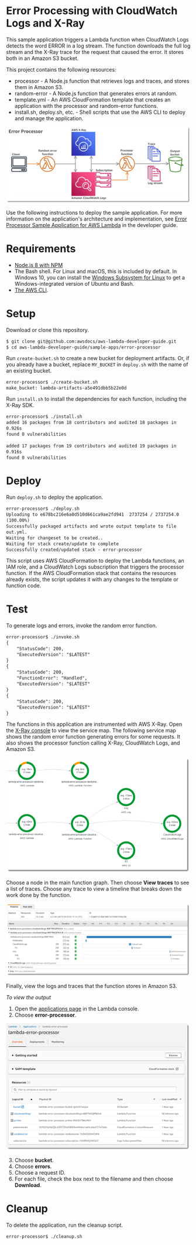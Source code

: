 # Error Processing with CloudWatch Logs and X-Ray
This sample application triggers a Lambda function when CloudWatch Logs detects the word ERROR in a log stream. The function downloads the full log stream and the X-Ray trace for the request that caused the error. It stores both in an Amazon S3 bucket.

This project contains the following resources:
- processor - A Node.js function that retrieves logs and traces, and stores them in Amazon S3.
- random-error - A Node.js function that generates errors at random.
- template.yml - An AWS CloudFormation template that creates an application with the processor and random-error functions.
- install.sh, deploy.sh, etc. - Shell scripts that use the AWS CLI to deploy and manage the application.

![Architecture](/sample-apps/error-processor/images/sample-errorprocessor.png)

Use the following instructions to deploy the sample application. For more information on the application's architecture and implementation, see [Error Processor Sample Application for AWS Lambda](https://docs.aws.amazon.com/lambda/latest/dg/sample-errorprocessor.html) in the developer guide.

# Requirements
- [Node.js 8 with NPM](https://nodejs.org/en/download/releases/)
- The Bash shell. For Linux and macOS, this is included by default. In Windows 10, you can install the [Windows Subsystem for Linux](https://docs.microsoft.com/en-us/windows/wsl/install-win10) to get a Windows-integrated version of Ubuntu and Bash.
- [The AWS CLI](https://docs.aws.amazon.com/cli/latest/userguide/cli-chap-install.html).

# Setup
Download or clone this repository.

    $ git clone git@github.com:awsdocs/aws-lambda-developer-guide.git
    $ cd aws-lambda-developer-guide/sample-apps/error-processor

Run `create-bucket.sh` to create a new bucket for deployment artifacts. Or, if you already have a bucket, replace `MY_BUCKET` in `deploy.sh` with the name of an existing bucket.

    error-processor$ ./create-bucket.sh
    make_bucket: lambda-artifacts-a5e491dbb5b22e0d

Run `install.sh` to install the dependencies for each function, including the X-Ray SDK.

    error-processor$ ./install.sh
    added 16 packages from 18 contributors and audited 18 packages in 0.926s
    found 0 vulnerabilities

    added 17 packages from 19 contributors and audited 19 packages in 0.916s
    found 0 vulnerabilities

# Deploy
Run `deploy.sh` to deploy the application.

    error-processor$ ./deploy.sh
    Uploading to e678bc216e6a0d510d661ca9ae2fd941  2737254 / 2737254.0  (100.00%)
    Successfully packaged artifacts and wrote output template to file out.yml.
    Waiting for changeset to be created..
    Waiting for stack create/update to complete
    Successfully created/updated stack - error-processor

This script uses AWS CloudFormation to deploy the Lambda functions, an IAM role, and a CloudWatch Logs subscription that triggers the processor function. If the AWS CloudFormation stack that contains the resources already exists, the script updates it with any changes to the template or function code.

# Test
To generate logs and errors, invoke the random error function.

    error-processor$ ./invoke.sh
    {
        "StatusCode": 200,
        "ExecutedVersion": "$LATEST"
    }
    {
        "StatusCode": 200,
        "FunctionError": "Handled",
        "ExecutedVersion": "$LATEST"
    }
    {
        "StatusCode": 200,
        "ExecutedVersion": "$LATEST"
    }

The functions in this application are instrumented with AWS X-Ray. Open the [X-Ray console](https://console.aws.amazon.com/xray/home#/service-map) to view the service map. The following service map shows the random error function generating errors for some requests. It also shows the processor function calling X-Ray, CloudWatch Logs, and Amazon S3.

![Service Map](/sample-apps/error-processor/images/errorprocessor-servicemap.png)

Choose a node in the main function graph. Then choose **View traces** to see a list of traces. Choose any trace to view a timeline that breaks down the work done by the function.

![Trace](/sample-apps/error-processor/images/errorprocessor-trace.png)

Finally, view the logs and traces that the function stores in Amazon S3.

*To view the output*
1. Open the [applications page](https://console.aws.amazon.com/lambda/home#/applications) in the Lambda console.
2. Choose **error-processor**.

  ![Application](/sample-apps/error-processor/images/errorprocessor-application.png)

3. Choose **bucket**.
4. Choose **errors**.
5. Choose a request ID.
6. For each file, check the box next to the filename and then choose **Download**.

# Cleanup
To delete the application, run the cleanup script.

    error-processor$ ./cleanup.sh
